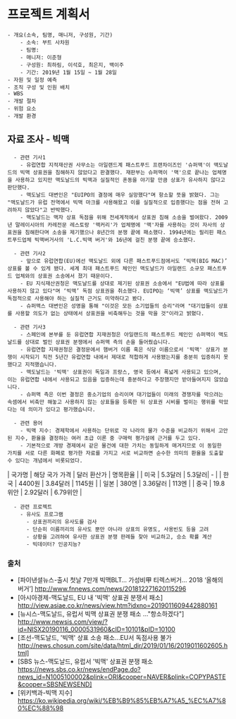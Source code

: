 # 프로젝트 계획서

    - 개요(소속, 팀명, 매니저, 구성원, 기간)
        - 소속: 부트 사차원
        - 팀명:
        - 매니저: 이준형
        - 구성원: 최하림, 이석호, 최은지, 백이주
        - 기간: 2019년 1월 15일 ~ 1월 28일
    - 자원 및 일정 예측
    - 조직 구성 및 인원 배치
    - WBS
    - 개발 절차
    - 위험 요소
    - 개발 환경

## 자료 조사 - 빅맥

      - 관련 기사1
        - 유럽연합 지적재산권 사무소는 아일랜드계 패스트푸드 프랜차이즈인 '슈퍼맥'이 맥도날드의 빅맥 상표권을 침해하지 않았다고 판결했다. 재판부는 슈퍼맥이 '맥'으로 끝나는 업체명을 사용하고 있지만 맥도날드의 빅맥과 실질적인 혼동을 야기할 만큼 상표가 유사하지 않다고 판단했다.
        - 맥도날드 대변인은 "EUIPO의 결정에 매우 실망했다"며 항소할 뜻을 밝혔다. 그는 "맥도날드가 유럽 전역에서 빅맥 마크를 사용해왔고 이를 실질적으로 입증했다는 점을 전혀 고려하지 않았다"고 반박했다.
        - 맥도날드는 맥자 상표 독점을 위해 전세계적에서 상표권 침해 소송을 벌여왔다. 2009년 말레이시아의 카레전문 레스토랑 '맥커리'가 업체명에 '맥'자를 사용하는 것이 자사의 상표권을 침해한다며 소송을 제기했으나 8년간의 분쟁 끝에 패소했다. 1994년에는 필리핀 패스트푸드업체 빅맥버거사의 'L.C.빅맥 버거'와 16년에 걸친 분쟁 끝에 승소했다.

      - 관련 기사2
        - 앞으로 유럽연합(EU)에선 맥도날드 외에 다른 패스트푸드점에서도 ‘빅맥(BIG MAC)’ 상표를 볼 수 있게 됐다. 세계 최대 패스트푸드 체인인 맥도날드가 아일랜드 소규모 패스트푸드 업체와의 상표권 소송에서 졌기 때문이다.
        - EU 지식재산권청은 맥도날드를 상대로 제기된 상표권 소송에서 "EU법에 따라 상표를 사용하지 않고 있다"며 ‘빅맥’ 독점 상표권을 취소했다. EUIPO는 ‘빅맥’ 상표를 맥도날드가 독점적으로 사용해야 하는 실질적 근거도 미약하다고 봤다.
        - 슈퍼맥스 대변인은 성명을 통해 "이것은 모든 소기업들의 승리"라며 "대기업들이 상표를 사용할 의도가 없는 상태에서 상표권을 비축해두는 것을 막을 것"이라고 밝혔다.

      - 관련 기사3
        - 스페인에 본부를 둔 유럽연합 지재권청은 아일랜드의 패스트푸드 체인인 슈퍼맥이 맥도날드를 상대로 벌인 상표권 분쟁에서 슈퍼맥 측의 손을 들어줬습니다.
        - 유럽연합 지재권청은 결정문에서 햄버거 이름 혹은 식당 이름으로서 '빅맥' 상표가 분쟁이 시작되기 직전 5년간 유럽연합 내에서 제대로 적합하게 사용됐는지를 충분히 입증하지 못했다고 지적했습니다.
        - 맥도날드는 '빅맥' 상표권이 독일과 프랑스, 영국 등에서 폭넓게 사용되고 있으며, 이는 유럽연합 내에서 사용되고 있음을 입증하는데 충분하다고 주장했지만 받아들여지지 않았습니다.
        - 슈퍼맥 측은 이번 결정은 중소기업의 승리이며 대기업들이 미래의 경쟁자를 막으려는 속셈에서 비축만 해놓고 사용하지 않는 상표들을 등록한 뒤 상표권 시비를 벌이는 행위를 막았다는 데 의미가 있다고 평가했습니다.
        
      - 관련 용어
        - 빅맥 지수: 경제학에서 사용하는 단위로 각 나라의 물가 수준을 비교하기 위해서 고안된 지수, 환율을 결정하는 여러 초급 이론 중 구매력 평가설에 근거를 두고 있다.
        - 기본적으로 개방 경제에서 같은 물건에 대한 가치는 동일하게 매겨지므로 이 동일한 가치를 서로 다른 화폐로 평가한 자료를 가지고 서로 비교하면 순수한 의미의 환율을 도출할 수 있다는 개념에서 비롯되었다.

| 국가명 | 해당 국가 가격 | 달러 환산가 | 명목환율 |
| 미국 | 5.3달러 | 5.3달러| - |
| 한국 | 4400원 | 3.84달러 | 1145원 |
| 일본 | 380엔 | 3.36달러 | 113엔 |
| 중국 | 19.8위안 | 2.92달러 | 6.79위안 |

      - 관련 프로젝트
        - 유사도 프로그램
          - 상표권끼리의 유사도를 검사
          - 단순히 이름끼리의 유사도 뿐만 아니라 상표의 유명도, 사용빈도 등을 고려
          - 상황을 고려하여 유사한 상표권 분쟁 판례들 찾아 비교하고, 승소 확률 계산
          - 빅데이터? 인공지능?

        

### 출처
- [파이낸셜뉴스-출시 첫날 7만개 빅맥BLT… 가성비甲 티렉스버거… 2018 ‘올해의 버거’] http://www.fnnews.com/news/201812271620115296
- [아시아경제-맥도날드, EU 내 '빅맥' 상표권 분쟁서 패소] http://view.asiae.co.kr/news/view.htm?idxno=2019011609442880161
- [뉴시스-맥도날드, 유럽서 빅맥 상표권 분쟁 패소 …"항소하겠다"] http://www.newsis.com/view/?id=NISX20190116_0000531960&cID=10101&pID=10100
- [조선-맥도날드, '빅맥' 상표 소송 패소...EU서 독점사용 불가 http://news.chosun.com/site/data/html_dir/2019/01/16/2019011602605.html]
- [SBS 뉴스-맥도날드, 유럽서 '빅맥' 상표권 분쟁 패소 https://news.sbs.co.kr/news/endPage.do?news_id=N1005100002&plink=ORI&cooper=NAVER&plink=COPYPASTE&cooper=SBSNEWSEND]
- [위키백과-빅맥 지수] https://ko.wikipedia.org/wiki/%EB%B9%85%EB%A7%A5_%EC%A7%80%EC%88%98
